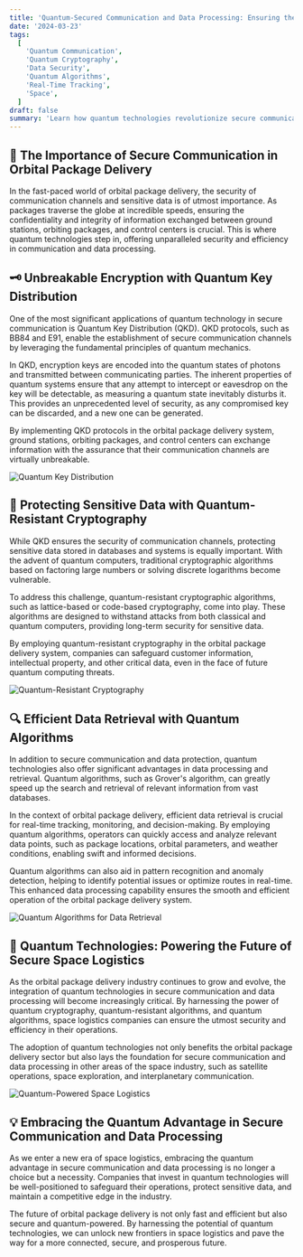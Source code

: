 ```yaml
---
title: 'Quantum-Secured Communication and Data Processing: Ensuring the Safety and Efficiency of Orbital Package Delivery'
date: '2024-03-23'
tags:
  [
    'Quantum Communication',
    'Quantum Cryptography',
    'Data Security',
    'Quantum Algorithms',
    'Real-Time Tracking',
    'Space',
  ]
draft: false
summary: 'Learn how quantum technologies revolutionize secure communication and data processing in the orbital package delivery industry. From unbreakable encryption to efficient data retrieval, discover the ways in which quantum computing ensures the safety and efficiency of space logistics.'
---
```


## 🔐 The Importance of Secure Communication in Orbital Package Delivery

In the fast-paced world of orbital package delivery, the security of communication channels and sensitive data is of utmost importance. As packages traverse the globe at incredible speeds, ensuring the confidentiality and integrity of information exchanged between ground stations, orbiting packages, and control centers is crucial. This is where quantum technologies step in, offering unparalleled security and efficiency in communication and data processing.

## 🗝️ Unbreakable Encryption with Quantum Key Distribution

One of the most significant applications of quantum technology in secure communication is Quantum Key Distribution (QKD). QKD protocols, such as BB84 and E91, enable the establishment of secure communication channels by leveraging the fundamental principles of quantum mechanics.

In QKD, encryption keys are encoded into the quantum states of photons and transmitted between communicating parties. The inherent properties of quantum systems ensure that any attempt to intercept or eavesdrop on the key will be detectable, as measuring a quantum state inevitably disturbs it. This provides an unprecedented level of security, as any compromised key can be discarded, and a new one can be generated.

By implementing QKD protocols in the orbital package delivery system, ground stations, orbiting packages, and control centers can exchange information with the assurance that their communication channels are virtually unbreakable.

![Quantum Key Distribution](https://www.quantumcybersolutions.com/OPD/qkd.webp)

## 💪 Protecting Sensitive Data with Quantum-Resistant Cryptography

While QKD ensures the security of communication channels, protecting sensitive data stored in databases and systems is equally important. With the advent of quantum computers, traditional cryptographic algorithms based on factoring large numbers or solving discrete logarithms become vulnerable.

To address this challenge, quantum-resistant cryptographic algorithms, such as lattice-based or code-based cryptography, come into play. These algorithms are designed to withstand attacks from both classical and quantum computers, providing long-term security for sensitive data.

By employing quantum-resistant cryptography in the orbital package delivery system, companies can safeguard customer information, intellectual property, and other critical data, even in the face of future quantum computing threats.

![Quantum-Resistant Cryptography](https://www.quantumcybersolutions.com/OPD/quantum-resistant-crypto.webp)

## 🔍 Efficient Data Retrieval with Quantum Algorithms

In addition to secure communication and data protection, quantum technologies also offer significant advantages in data processing and retrieval. Quantum algorithms, such as Grover's algorithm, can greatly speed up the search and retrieval of relevant information from vast databases.

In the context of orbital package delivery, efficient data retrieval is crucial for real-time tracking, monitoring, and decision-making. By employing quantum algorithms, operators can quickly access and analyze relevant data points, such as package locations, orbital parameters, and weather conditions, enabling swift and informed decisions.

Quantum algorithms can also aid in pattern recognition and anomaly detection, helping to identify potential issues or optimize routes in real-time. This enhanced data processing capability ensures the smooth and efficient operation of the orbital package delivery system.

![Quantum Algorithms for Data Retrieval](https://www.quantumcybersolutions.com/OPD/quantum-data-retrieval.webp)

## 🚀 Quantum Technologies: Powering the Future of Secure Space Logistics

As the orbital package delivery industry continues to grow and evolve, the integration of quantum technologies in secure communication and data processing will become increasingly critical. By harnessing the power of quantum cryptography, quantum-resistant algorithms, and quantum algorithms, space logistics companies can ensure the utmost security and efficiency in their operations.

The adoption of quantum technologies not only benefits the orbital package delivery sector but also lays the foundation for secure communication and data processing in other areas of the space industry, such as satellite operations, space exploration, and interplanetary communication.

![Quantum-Powered Space Logistics](https://www.quantumcybersolutions.com/OPD/quantum-space-logistics.webp)

## 💡 Embracing the Quantum Advantage in Secure Communication and Data Processing

As we enter a new era of space logistics, embracing the quantum advantage in secure communication and data processing is no longer a choice but a necessity. Companies that invest in quantum technologies will be well-positioned to safeguard their operations, protect sensitive data, and maintain a competitive edge in the industry.

The future of orbital package delivery is not only fast and efficient but also secure and quantum-powered. By harnessing the potential of quantum technologies, we can unlock new frontiers in space logistics and pave the way for a more connected, secure, and prosperous future.
